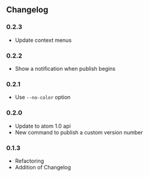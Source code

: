 ## Changelog

### 0.2.3

- Update context menus

### 0.2.2

- Show a notification when publish begins

### 0.2.1

- Use `--no-color` option

### 0.2.0

- Update to atom 1.0 api
- New command to publish a custom version number

### 0.1.3

- Refactoring
- Addition of Changelog
